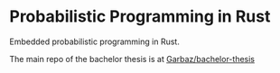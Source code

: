 # **Prob**abilistic **Prog**ramming in Rust

Embedded probabilistic programming in Rust.

The main repo of the bachelor thesis is at [Garbaz/bachelor-thesis](https://github.com/Garbaz/bachelor-thesis)
